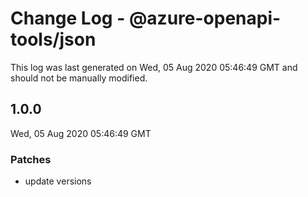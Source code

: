 # Change Log - @azure-openapi-tools/json

This log was last generated on Wed, 05 Aug 2020 05:46:49 GMT and should not be manually modified.

## 1.0.0
Wed, 05 Aug 2020 05:46:49 GMT

### Patches

- update versions

